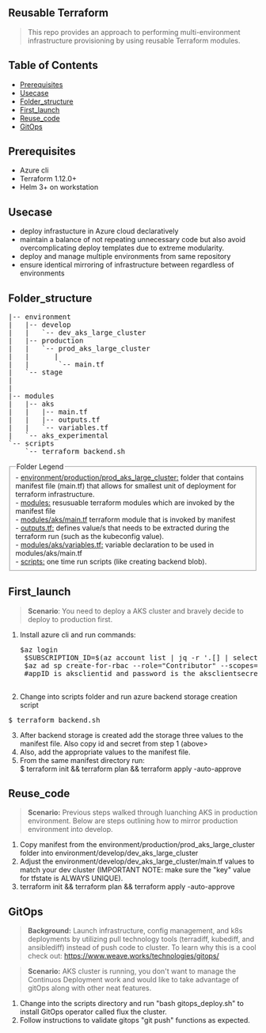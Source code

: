 ## Reusable Terraform

> This repo provides an approach to performing multi-environment infrastructure provisioning by  using reusable Terraform modules.

## Table of Contents

- [Prerequisites](#prerequisites)
- [Usecase](#usecase)
- [Folder_structure](#folder_structure)
- [First_launch](#first_launch)
- [Reuse_code](#Reuse_code)
- [GitOps](#gitops)

## Prerequisites
>
- Azure cli
- Terraform 1.12.0+
- Helm 3+ on workstation

## Usecase

>
- deploy infrastucture in Azure cloud declaratively
- maintain a balance of not repeating unnecessary code but also avoid overcomplicating deploy templates due to extreme modularity.
- deploy and manage multiple environments from same repository
- ensure identical mirroring of infrastructure between regardless of environments


## Folder_structure  

<pre>
|-- environment
|   |-- develop
|   |   `-- dev_aks_large_cluster
|   |-- production
|   |   `-- prod_aks_large_cluster
|   |      |
|   |       `-- main.tf
|   `-- stage
|   
|   
|-- modules
|   |-- aks
|   |   |-- main.tf
|   |   |-- outputs.tf
|   |   `-- variables.tf
|   `-- aks_experimental
`-- scripts
    `-- terraform_backend.sh
</pre>


<fieldset>
    <legend>Folder Legend</legend>
		- <u> environment/production/prod_aks_large_cluster:</u> folder that contains manifest file (main.tf) that allows for smallest unit of deployment for terraform infrastructure. <br>
		- <u>modules:</u> resusuable terraform modules which are invoked by the manifest file <br>
		- <u>modules/aks/main.tf</u> terraform module that is invoked by manifest <br>
		- <u>outputs.tf:</u> defines value/s that needs to be extracted during the terraform run (such as the kubeconfig value). <br>
		- <u>modules/aks/variables.tf:</u> variable declaration to be used in modules/aks/main.tf <br>
		- <u>scripts:</u> one time run scripts (like creating backend blob).
</fieldset>



## First_launch

><b>Scenario</b>: You need to deploy a AKS cluster and bravely decide to deploy to production first.

1. Install azure cli and run commands:
	<pre>$az login 
	$SUBSCRIPTION_ID=$(az account list | jq -r '.[] | select (.isDefault == true).id')
	$az ad sp create-for-rbac --role="Contributor" --scopes="/subscriptions/$SUBSCRIPTION_ID" | jq
	#appID is aksclientid and password is the aksclientsecret 
	</pre>
2. Change into scripts folder and run azure backend storage creation script <br>
<pre>$ terraform_backend.sh <resource_group_name> <storage_acct_name> <blob_container_name> </pre>

3. After backend storage is created add the storage three values to the manifest file. Also copy id and secret from step 1 (above> 
4. Also, add the appropriate values to the manifest file. 
5. From the same manifest directory run: <br>
$ terraform init && terraform plan && terraform apply -auto-approve 



## Reuse_code 
><b>Scenario:</b> Previous steps walked through luanching AKS in production environment. Below are steps outlining how to mirror production environment into develop. 

1. Copy manifest from the environment/production/prod_aks_large_cluster folder into environment/develop/dev_aks_large_cluster 
2. Adjust the environment/develop/dev_aks_large_cluster/main.tf values to match your dev cluster (IMPORTANT NOTE: make sure the "key" value for tfstate is ALWAYS UNIQUE). 
3. terraform init && terraform plan && terraform apply -auto-approve

## GitOps

><b>Background:</b> Launch infrastructure, config management, and k8s deployments by utilizing pull technology tools (terradiff, kubediff, and ansiblediff) instead of push code to cluster. To learn why this is a cool check out: <url> https://www.weave.works/technologies/gitops/ </url><br>

><b>Scenario:</b> AKS cluster is running, you don't want to manage the Continuos Deployment work and would like to take advantage of gitOps along with other neat features. 

1. Change into the scripts directory and run "bash gitops_deploy.sh" to install GitOps operator called flux the cluster. 
2. Follow instructions to validate gitops "git push" functions as expected. 



